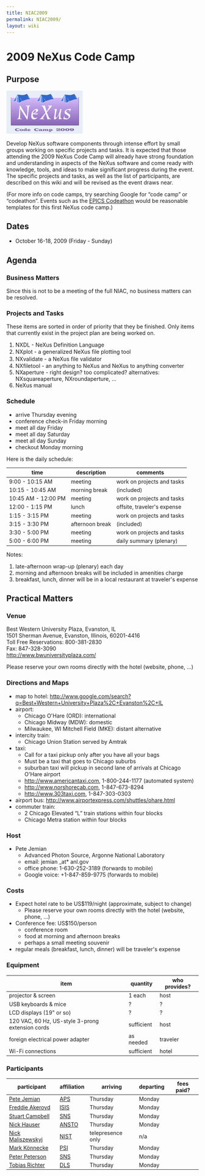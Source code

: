 ```yaml
---
title: NIAC2009
permalink: NIAC2009/
layout: wiki
---
```


2009 NeXus Code Camp
====================

Purpose
-------

<img src="NeXusCodeCamp2009-logo.png" title="logo for the 2009 NeXus Code Camp" alt="logo for the 2009 NeXus Code Camp" width="200" />

Develop NeXus software components through intense effort by small groups
working on specific projects and tasks. It is expected that those
attending the 2009 NeXus Code Camp will already have strong foundation
and understanding in aspects of the NeXus software and come ready with
knowledge, tools, and ideas to make significant progress during the
event. The specific projects and tasks, as well as the list of
participants, are described on this wiki and will be revised as the
event draws near.

(For more info on code camps, try searching Google for “code camp” or
“codeathon”. Events such as the [EPICS
Codeathon](http://www.aps.anl.gov/epics/meetings/codeathon.php) would be
reasonable templates for this first NeXus code camp.)

Dates
-----

-   October 16-18, 2009 (Friday - Sunday)

Agenda
------

### Business Matters

Since this is not to be a meeting of the full NIAC, no business matters
can be resolved.

### Projects and Tasks

These items are sorted in order of priority that they be finished. Only
items that currently exist in the project plan are being worked on.

1.  NXDL - NeXus Definition Language
2.  NXplot - a generalized NeXus ﬁle plotting tool
3.  NXvalidate - a NeXus ﬁle validator
4.  NXfiletool - an anything to NeXus and NeXus to anything converter
5.  NXaperture - right design? too complicated? alternatives:
    NXsquareaperture, NXroundaperture, ...
6.  NeXus manual

### Schedule

-   arrive Thursday evening
-   conference check-in Friday morning
-   meet all day Friday
-   meet all day Saturday
-   meet all day Sunday
-   checkout Monday morning

Here is the daily schedule:

| time                | description     | comments                    |
|---------------------|-----------------|-----------------------------|
| 9:00 - 10:15 AM     | meeting         | work on projects and tasks  |
| 10:15 - 10:45 AM    | morning break   | (included)                  |
| 10:45 AM - 12:00 PM | meeting         | work on projects and tasks  |
| 12:00 - 1:15 PM     | lunch           | offsite, traveler's expense |
| 1:15 - 3:15 PM      | meeting         | work on projects and tasks  |
| 3:15 - 3:30 PM      | afternoon break | (included)                  |
| 3:30 - 5:00 PM      | meeting         | work on projects and tasks  |
| 5:00 - 6:00 PM      | meeting         | daily summary (plenary)     |

Notes:

1.  late-afternoon wrap-up (plenary) each day
2.  morning and afternoon breaks will be included in amenities charge
3.  breakfast, lunch, dinner will be in a local restaurant at traveler's
    expense

Practical Matters
-----------------

### Venue

Best Western University Plaza, Evanston, IL  
1501 Sherman Avenue, Evanston, Illinois, 60201-4416  
Toll Free Reservations: 800-381-2830  
Fax: 847-328-3090  
<http://www.bwuniversityplaza.com/>

Please reserve your own rooms directly with the hotel (website, phone,
...)

### Directions and Maps

-   map to hotel:
    <http://www.google.com/search?q=Best+Western+University+Plaza%2C+Evanston%2C+IL>
-   airport:
    -   Chicago O'Hare (ORD): international
    -   Chicago Midway (MDW): domestic
    -   Milwaukee, WI Mitchell Field (MKE): distant alternative
-   intercity train:
    -   Chicago Union Station served by Amtrak
-   taxi:
    -   Call for a taxi pickup only after you have all your bags
    -   Must be a taxi that goes to Chicago suburbs
    -   suburban taxi will pickup in second lane of arrivals at Chicago
        O'Hare airport
    -   <http://www.americantaxi.com>, 1-800-244-1177 (automated system)
    -   <http://www.norshorecab.com>, 1-847-673-8294
    -   <http://www.303taxi.com>, 1-847-303-0303
-   airport bus: <http://www.airportexpress.com/shuttles/ohare.html>
-   commuter train:
    -   2 Chicago Elevated “L” train stations within four blocks
    -   Chicago Metra station within four blocks

### Host

-   Pete Jemian
    -   Advanced Photon Source, Argonne National Laboratory
    -   email: jemian \_at\* anl.gov
    -   office phone: 1-630-252-3189 (forwards to mobile)
    -   Google voice: +1-847-859-9775 (forwards to mobile)

### Costs

-   Expect hotel rate to be US$119/night (approximate, subject to
    change)
    -   Please reserve your own rooms directly with the hotel (website,
        phone, ...)
-   Conference fee: US$150/person
    -   conference room
    -   food at morning and afternoon breaks
    -   perhaps a small meeting souvenir
-   regular meals (breakfast, lunch, dinner) will be traveler's expense

### Equipment

| item                                             | quantity   | who provides? |
|--------------------------------------------------|------------|---------------|
| projector & screen                               | 1 each     | host          |
| USB keyboards & mice                             | ?          | ?             |
| LCD displays (19" or so)                         | ?          | ?             |
| 120 VAC, 60 Hz, US-style 3-prong extension cords | sufficient | host          |
| foreign electrical power adapter                 | as needed  | traveler      |
| Wi-Fi connections                                | sufficient | hotel         |

### Participants

| participant                                              | affiliation                       | arriving          | departing | fees paid? |
|----------------------------------------------------------|-----------------------------------|-------------------|-----------|------------|
| [Pete Jemian](User%3APete_Jemian "wikilink")             | [APS](http://www.aps.anl.gov)     | Thursday          | Monday    |            |
| [Freddie Akeroyd](User%3AFreddie_Akeroyd "wikilink")     | [ISIS](http://www.isis.rl.ac.uk/) | Thursday          | Monday    |            |
| [Stuart Campbell](User%3AStuart_Campbell "wikilink")     | [SNS](http://www.sns.gov)         | Thursday          | Monday    |            |
| [Nick Hauser](User%3Anick "wikilink")                    | [ANSTO](http://www.ansto.gov.au/) | Thursday          | Monday    |            |
| [Nick Maliszewskyj](User%3ANick_Maliszewskyj "wikilink") | [NIST](http://www.nist.gov)       | telepresence only | n/a       |
| [Mark Könnecke](User%3AMark_Koennecke "wikilink")        | [PSI](http://www.psi.ch)          | Thursday          | Monday    |            |
| [Peter Peterson](User%3APeter_Peterson "wikilink")       | [SNS](http://www.sns.gov)         | Thursday          | Monday    |            |
| [Tobias Richter](User%3ATobias_Richter "wikilink")       | [DLS](http://www.diamond.ac.uk)   | Thursday          | Monday    |            |


